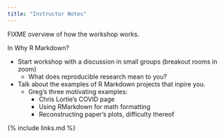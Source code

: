 ```yaml
---
title: "Instructor Notes"
---
```

FIXME overview of how the workshop works.

In Why R Markdown?

- Start workshop with a discussion in small groups (breakout rooms in zoom)
  - What does reproducible research mean to you?
- Talk about the examples of R Markdown projects that inpire you.
  - Greg’s three motivating examples:
    - Chris Lortie’s COVID page
    - Using RMarkdown for math formatting
    - Reconstructing paper’s plots, difficulty thereof






{% include links.md %}
